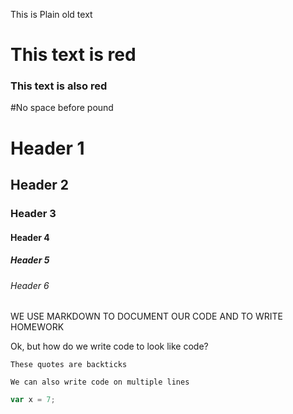 This is Plain old text
# This text is red
### This text is also red
#No space before pound

# Header 1
## Header 2
### Header 3
#### Header 4
##### Header 5
###### Header 6
WE USE MARKDOWN TO DOCUMENT OUR CODE AND TO WRITE HOMEWORK


Ok, but how do we write code to look like code?

` These quotes are backticks `

```
We can also write code on multiple lines
```
```javascript
var x = 7;

```
